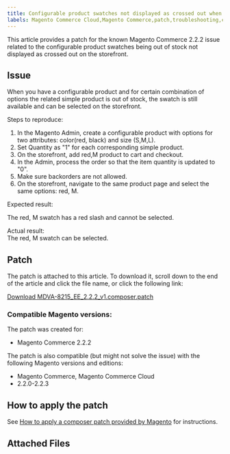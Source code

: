 ```yaml
---
title: Configurable product swatches not displayed as crossed out when out of stock 
labels: Magento Commerce Cloud,Magento Commerce,patch,troubleshooting,configurable,known issues,2.2.2
---
```


This article provides a patch for the known Magento Commerce 2.2.2 issue related to the configurable product swatches being out of stock not displayed as crossed out on the storefront.

## Issue

When you have a configurable product and for certain combination of options the related simple product is out of stock, the swatch is still available and can be selected on the storefront.

Steps to reproduce:

1. In the Magento Admin, create a configurable product with options for two attributes: color(red, black) and size (S,M,L).
1. Set Quantity as "1" for each corresponding simple product.
1. On the storefront, add red,M product to cart and checkout.
1. In the Admin, process the order so that the item quantity is updated to "0".
1. Make sure backorders are not allowed.
1. On the storefront, navigate to the same product page and select the same options: red, M.

Expected result:

The red, M swatch has a red slash and cannot be selected.

Actual result:  
The red, M swatch can be selected.

## Patch

The patch is attached to this article. To download it, scroll down to the end of the article and click the file name, or click the following link:

[Download MDVA-8215\_EE\_2.2.2\_v1.composer.patch](https://support.magento.com/hc/article_attachments/360025640692/MDVA-8215_EE_2.2.2_v1.composer.patch)

### Compatible Magento versions:

The patch was created for:

* Magento Commerce 2.2.2

The patch is also compatible (but might not solve the issue) with the following Magento versions and editions:

* Magento Commerce, Magento Commerce Cloud
* 2.2.0-2.2.3

## How to apply the patch

See [How to apply a composer patch provided by Magento](https://support.magento.com/hc/en-us/articles/360028367731) for instructions.

## Attached Files
